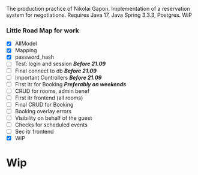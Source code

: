 The production practice of Nikolai Gapon. Implementation of a reservation system for negotiations. Requires Java 17, Java Spring 3.3.3, Postgres.  WiP


### Little Road Map for work

- [x] AllModel  
- [x] Mapping  
- [x] password_hash
- [ ] Test: login and session ___Before 21.09___
- [ ] Final connect to db ___Before 21.09___
- [ ] Important Controllers ___Before 21.09___
- [ ] First itr for Booking ___Preferably on weekends___
- [ ] CRUD for rooms, admin benef
- [ ] First itr frontend (all rooms)
- [ ] Final CRUD for Booking
- [ ] Booking overlay errors
- [ ] Visibility on behalf of the guest
- [ ] Checks for scheduled events
- [ ] Sec itr frontend
- [x] WiP
# Wip